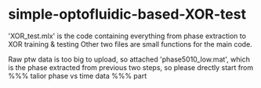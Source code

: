 # simple-optofluidic-based-XOR-test
'XOR_test.mlx' is the code containing everything from phase extraction to XOR training & testing
Other two files are small functions for the main code.

Raw ptw data is too big to upload, so attached 'phase5010_low.mat', 
which is the phase extracted from previous two steps, 
so please drectly start from %%% talior phase vs time data %%% part
